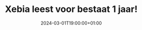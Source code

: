 ---
menus:
  main:
    name: 1 Jaar
    weight: -1
title: Xebia leest voor bestaat 1 jaar!
type: video
date: 2024-03-01T19:00:00+01:00
image : "images/featured.webp"
youtube: 1SvEAMsnJWo
---